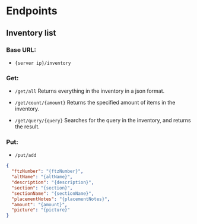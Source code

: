 # Endpoints

## Inventory list

### Base URL:

- `{server ip}/inventory`

### Get:

- `/get/all`
  Returns everything in the inventory in a json format.

- `/get/count/{amount}`
  Returns the specified amount of items in the inventory.

- `/get/query/{query}`
  Searches for the query in the inventory, and returns the result.

### Put:

- `/put/add`

```json
{
  "ftzNumber": "{ftzNumber}",
  "altName": "{altName}",
  "description": "{description}",
  "section": "{section}",
  "sectionName": "{sectionName}",
  "placementNotes": "{placementNotes}",
  "amount": "{amount}",
  "picture": "{picture}"
}
```
